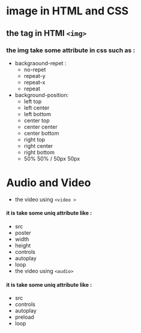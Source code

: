 # image in HTML and CSS
## the tag in HTMl `<img>`
### the img take some attribute in css such as : 
- backgraound-repet : 
  - no-repet 
  - repeat-y
  - repeat-x
  - repeat
- background-position:
  - left top
  - left center
  - left bottom
  - center top
  - center center
  - center bottom
  - right top
  - right center
  - right bottom
  - 50% 50% / 50px 50px

# Audio and Video 
- the video using `<video >`
#### it is take some uniq attribute like :
 - src
 - poster
 - width
 - height
 - controls
 - autoplay
 - loop
- the video using `<audio>`
#### it is take some uniq attribute like :
- src
- controls
- autoplay
- preload
- loop


   